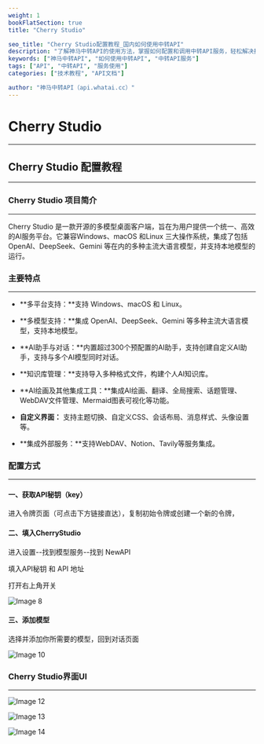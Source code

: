 ```yaml
---
weight: 1
bookFlatSection: true
title: "Cherry Studio"

seo_title: "Cherry Studio配置教程_国内如何使用中转API"
description: "了解神马中转API的使用方法，掌握如何配置和调用中转API服务，轻松解决接口调用难题。"
keywords: ["神马中转API", "如何使用中转API", "中转API服务"]
tags: ["API", "中转API", "服务使用"]
categories: ["技术教程", "API文档"]

author: "神马中转API（api.whatai.cc）"
---
```




# Cherry Studio
---

## Cherry Studio 配置教程
---

### Cherry Studio 项目简介
---

Cherry Studio 是一款开源的多模型桌面客户端，旨在为用户提供一个统一、高效的AI服务平台。它兼容Windows、macOS 和Linux 三大操作系统，集成了包括OpenAI、DeepSeek、Gemini 等在内的多种主流大语言模型，并支持本地模型的运行。

### 主要特点
---

*   **多平台支持：**支持 Windows、macOS 和 Linux。

*   **多模型支持：**集成 OpenAI、DeepSeek、Gemini 等多种主流大语言模型，支持本地模型。

*   **AI助手与对话：**内置超过300个预配置的AI助手，支持创建自定义AI助手，支持与多个AI模型同时对话。

*   **知识库管理：**支持导入多种格式文件，构建个人AI知识库。

*   **AI绘画及其他集成工具：**集成AI绘画、翻译、全局搜索、话题管理、WebDAV文件管理、Mermaid图表可视化等功能。

*   **自定义界面：** 支持主题切换、自定义CSS、会话布局、消息样式、头像设置等。

*   **集成外部服务：**支持WebDAV、Notion、Tavily等服务集成。

### 配置方式
---

#### **一、获取API秘钥（key）**

进入令牌页面（可点击下方链接直达），复制初始令牌或创建一个新的令牌，

#### **二、填入CherryStudio**

进入设置--找到模型服务--找到 NewAPI 

填入API秘钥 和 API 地址

打开右上角开关

![Image 8](https://pic2.imgdd.cc/item/68cd173afcdff6548303715b.png)



#### **三、添加模型**

选择并添加你所需要的模型，回到对话页面

![Image 10](https://pic2.imgdd.cc/item/68cd175afcdff654830371ca.png)


### Cherry Studio界面UI
---

![Image 12](https://pic2.imgdd.cc/item/68cd177ffcdff654830373f0.png)

![Image 13](https://pic2.imgdd.cc/item/68cd1790fcdff654830374e4.png)

![Image 14](https://pic2.imgdd.cc/item/68cd17a0fcdff654830375ac.png)

